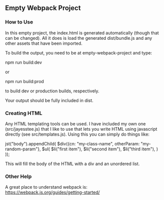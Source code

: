 ## Empty Webpack Project

### How to Use

In this empty project, the index.html is generated automatically (though that
can be changed). All it does is load the generated dist/bundle.js and any other
assets that have been imported.

To build the output, you need to be at empty-webpack-project and type: 

   npm run build:dev
   
or

   npm run build:prod

to build dev or production builds, respectively.

Your output should be fully included in dist.


### Creating HTML

Any HTML templating tools can be used. I have included my own one (src/jayesstee.js) that I like
to use that lets you write HTML using javascript directly (see src/templates.js). Using this
you can simply do things like:

  jst("body").appendChild(
    $div({cn: "my-class-name", otherParam: "my-random-param"},
      $ul(
        $li("first item"),
        $li("second item"),
        $li("third item"),
      )
  ));
  
This will fill the body of the HTML with a div and an unordered list.


### Other Help

A great place to understand webpack is: https://webpack.js.org/guides/getting-started/

